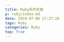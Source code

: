 ```yaml
---
title: Ruby系列文章
p: ruby/index.md
date: 2019-07-06 17:37:29
tags: Ruby
categories: Ruby
top: True
---
```




